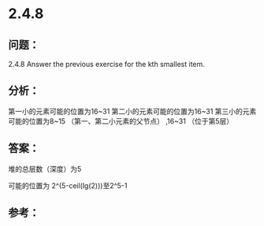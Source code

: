 
# 2.4.8

## 问题：
2.4.8 Answer the previous exercise for the kth smallest item.

## 分析：
第一小的元素可能的位置为16~31
第二小的元素可能的位置为16~31
第三小的元素可能的位置为8~15 （第一、第二小元素的父节点）
,16~31 （位于第5层）

## 答案：
堆的总层数（深度）为5

可能的位置为
2^(5-ceil(lg(2)))至2^5-1

## 参考：

